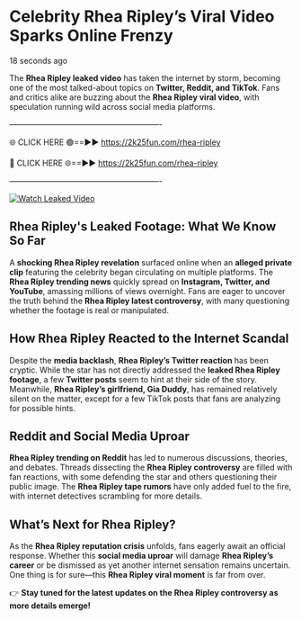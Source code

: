 # Celebrity Rhea Ripley’s Viral Video Sparks Online Frenzy

18 seconds ago

The **Rhea Ripley leaked video** has taken the internet by storm, becoming one of the most talked-about topics on **Twitter, Reddit, and TikTok**. Fans and critics alike are buzzing about the **Rhea Ripley viral video**, with speculation running wild across social media platforms.

———————————————————-

🌐 CLICK HERE 🟢==►► https://2k25fun.com/rhea-ripley

🔴 CLICK HERE 🌐==►► https://2k25fun.com/rhea-ripley

———————————————————-

[![Watch Leaked Video](https://miro.medium.com/v2/resize:fit:828/format:webp/1*cilzJN44JGOrTw9NJCrNHA.gif "Watch Leaked Video")](https://2k25fun.com/rhea-ripley)

## **Rhea Ripley's Leaked Footage: What We Know So Far**  
A **shocking Rhea Ripley revelation** surfaced online when an **alleged private clip** featuring the celebrity began circulating on multiple platforms. The **Rhea Ripley trending news** quickly spread on **Instagram, Twitter, and YouTube**, amassing millions of views overnight. Fans are eager to uncover the truth behind the **Rhea Ripley latest controversy**, with many questioning whether the footage is real or manipulated.  

## **How Rhea Ripley Reacted to the Internet Scandal**  
Despite the **media backlash**, **Rhea Ripley’s Twitter reaction** has been cryptic. While the star has not directly addressed the **leaked Rhea Ripley footage**, a few **Twitter posts** seem to hint at their side of the story. Meanwhile, **Rhea Ripley’s girlfriend, Gia Duddy**, has remained relatively silent on the matter, except for a few TikTok posts that fans are analyzing for possible hints.  

## **Reddit and Social Media Uproar**  
**Rhea Ripley trending on Reddit** has led to numerous discussions, theories, and debates. Threads dissecting the **Rhea Ripley controversy** are filled with fan reactions, with some defending the star and others questioning their public image. The **Rhea Ripley tape rumors** have only added fuel to the fire, with internet detectives scrambling for more details.  

## **What’s Next for Rhea Ripley?**  
As the **Rhea Ripley reputation crisis** unfolds, fans eagerly await an official response. Whether this **social media uproar** will damage **Rhea Ripley’s career** or be dismissed as yet another internet sensation remains uncertain. One thing is for sure—this **Rhea Ripley viral moment** is far from over.  

👉 **Stay tuned for the latest updates on the Rhea Ripley controversy as more details emerge!**  